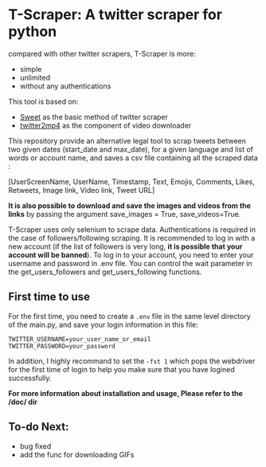 # T-Scraper: A twitter scraper for python 

compared with other twitter scrapers, T-Scraper is more:
- simple
- unlimited
- without any authentications

This tool is based on:
- [Sweet](https://github.com/Altimis/Scweet) as the basic method of twitter scraper
- [twitter2mp4](https://github.com/f-rog/twitter2mp4) as the component of video downloader

This repository provide an alternative legal tool to scrap tweets between two given dates (start_date and max_date), for a given language and list of words or account name, and saves a csv file containing all the scraped data :

[UserScreenName, UserName, Timestamp, Text, Emojis, Comments, Likes, Retweets, Image link, Video link, Tweet URL]

**It is also possible to download and save the images and videos from the links** by passing the argument save_images = True, save_videos=True. 

T-Scraper uses only selenium to scrape data. Authentications is required in the case of followers/following scraping. It is recommended to log in with a new account (if the list of followers is very long, **it is possible that your account will be banned**). To log in to your account, you need to enter your username and password in .env file. You can control the wait parameter in the get_users_followers and get_users_following functions.

## First time to use

For the first time, you need to create a `.env` file in the same level directory of the main.py, and save your login information in this file:
```
TWITTER_USERNAME=your_user_name_or_email
TWITTER_PASSWORD=your_password
```
In addition, I highly recommand to set the `-fst 1` which pops the webdriver for the first time of login to help you make sure that you have logined successfully.

**For more information about installation and usage, Please refer to the /doc/ dir**

## To-do Next:
- bug fixed
- add the func for downloading GIFs
